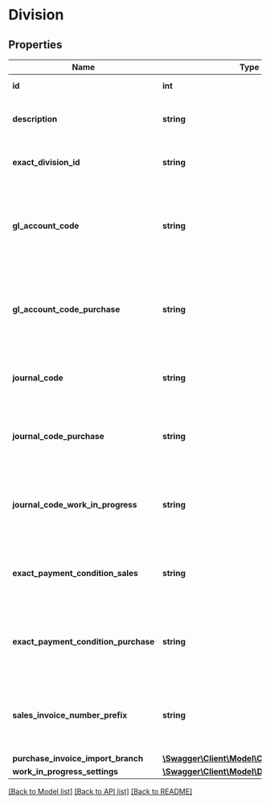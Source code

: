 # Division

## Properties
Name | Type | Description | Notes
------------ | ------------- | ------------- | -------------
**id** | **int** | The ID of the division. | [optional] 
**description** | **string** | The description of the division. | 
**exact_division_id** | **string** | The division ID of an Exact Online environment. | [optional] 
**gl_account_code** | **string** | A default general ledger account code to use for sales related items. | [optional] 
**gl_account_code_purchase** | **string** | A default general ledger account code to use for purchase related items. | [optional] 
**journal_code** | **string** | A default journal code to use for sales related items. | [optional] 
**journal_code_purchase** | **string** | A default journal code to use for purchase related items. | [optional] 
**journal_code_work_in_progress** | **string** | A default journal code to use for work in progress related items. | [optional] 
**exact_payment_condition_sales** | **string** | A default payment condition to use for sales related items. | [optional] 
**exact_payment_condition_purchase** | **string** | A default payment condition to use for purchase related items. | [optional] 
**sales_invoice_number_prefix** | **string** | The prefix (3 digits) used to generate invoice number range per division. | 
**purchase_invoice_import_branch** | [**\Swagger\Client\Model\CondensedBranch**](CondensedBranch.md) |  | [optional] 
**work_in_progress_settings** | [**\Swagger\Client\Model\DivisionWipSettings**](DivisionWipSettings.md) |  | [optional] 

[[Back to Model list]](../README.md#documentation-for-models) [[Back to API list]](../README.md#documentation-for-api-endpoints) [[Back to README]](../README.md)


